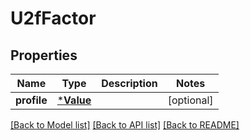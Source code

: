 # U2fFactor

## Properties
Name | Type | Description | Notes
------------ | ------------- | ------------- | -------------
**profile** | [***Value**](.md) |  | [optional] 

[[Back to Model list]](../README.md#documentation-for-models) [[Back to API list]](../README.md#documentation-for-api-endpoints) [[Back to README]](../README.md)


